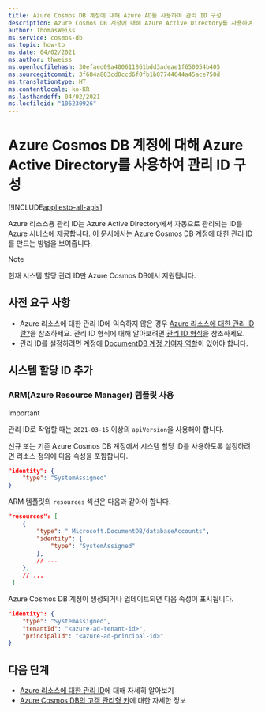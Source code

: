 ```yaml
---
title: Azure Cosmos DB 계정에 대해 Azure AD를 사용하여 관리 ID 구성
description: Azure Cosmos DB 계정에 대해 Azure Active Directory를 사용하여 관리 ID를 구성하는 방법을 알아봅니다.
author: ThomasWeiss
ms.service: cosmos-db
ms.topic: how-to
ms.date: 04/02/2021
ms.author: thweiss
ms.openlocfilehash: 30efaed09a400611861bdd3adeae1f650054b405
ms.sourcegitcommit: 3f684a803cd0ccd6f0fb1b87744644a45ace750d
ms.translationtype: HT
ms.contentlocale: ko-KR
ms.lasthandoff: 04/02/2021
ms.locfileid: "106230926"
---
```

# <a name="configure-managed-identities-with-azure-active-directory-for-your-azure-cosmos-db-account"></a>Azure Cosmos DB 계정에 대해 Azure Active Directory를 사용하여 관리 ID 구성
[!INCLUDE[appliesto-all-apis](includes/appliesto-all-apis.md)]

Azure 리소스용 관리 ID는 Azure Active Directory에서 자동으로 관리되는 ID를 Azure 서비스에 제공합니다. 이 문서에서는 Azure Cosmos DB 계정에 대한 관리 ID를 만드는 방법을 보여줍니다.

> [!NOTE]
> 현재 시스템 할당 관리 ID만 Azure Cosmos DB에서 지원됩니다.

## <a name="prerequisites"></a>사전 요구 사항

- Azure 리소스에 대한 관리 ID에 익숙하지 않은 경우 [Azure 리소스에 대한 관리 ID란?](../active-directory/managed-identities-azure-resources/overview.md)을 참조하세요. 관리 ID 형식에 대해 알아보려면 [관리 ID 형식](../active-directory/managed-identities-azure-resources/overview.md#managed-identity-types)을 참조하세요.
- 관리 ID를 설정하려면 계정에 [DocumentDB 계정 기여자 역할](../role-based-access-control/built-in-roles.md#documentdb-account-contributor)이 있어야 합니다.

## <a name="add-a-system-assigned-identity"></a>시스템 할당 ID 추가

### <a name="using-an-azure-resource-manager-arm-template"></a>ARM(Azure Resource Manager) 템플릿 사용

> [!IMPORTANT]
> 관리 ID로 작업할 때는 `2021-03-15` 이상의 `apiVersion`을 사용해야 합니다.

신규 또는 기존 Azure Cosmos DB 계정에서 시스템 할당 ID를 사용하도록 설정하려면 리소스 정의에 다음 속성을 포함합니다.

```json
"identity": {
    "type": "SystemAssigned"
}
```

ARM 템플릿의 `resources` 섹션은 다음과 같아야 합니다.

```json
"resources": [
    {
        "type": " Microsoft.DocumentDB/databaseAccounts",
        "identity": {
            "type": "SystemAssigned"
        },
        // ...
    },
    // ...
 ]
```

Azure Cosmos DB 계정이 생성되거나 업데이트되면 다음 속성이 표시됩니다.

```json
"identity": {
    "type": "SystemAssigned",
    "tenantId": "<azure-ad-tenant-id>",
    "principalId": "<azure-ad-principal-id>"
}
```

## <a name="next-steps"></a>다음 단계

- [Azure 리소스에 대한 관리 ID](../active-directory/managed-identities-azure-resources/overview.md)에 대해 자세히 알아보기
- [Azure Cosmos DB의 고객 관리형 키](how-to-setup-cmk.md)에 대한 자세한 정보
